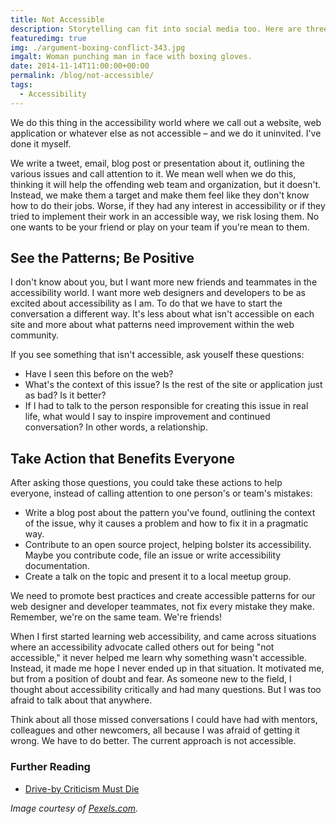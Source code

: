 ```yaml
---
title: Not Accessible
description: Storytelling can fit into social media too. Here are three tips.
featuredimg: true
img: ./argument-boxing-conflict-343.jpg
imgalt: Woman punching man in face with boxing gloves.
date: 2014-11-14T11:00:00+00:00
permalink: /blog/not-accessible/
tags:
  - Accessibility
---
```


We do this thing in the accessibility world where we call out a website, web application or whatever else as not accessible – and we do it uninvited. I've done it myself.

We write a tweet, email, blog post or presentation about it, outlining the various issues and call attention to it. We mean well when we do this, thinking it will help the offending web team and organization, but it doesn't. Instead, we make them a target and make them feel like they don't know how to do their jobs. Worse, if they had any interest in accessibility or if they tried to implement their work in an accessible way, we risk losing them. No one wants to be your friend or play on your team if you're mean to them.

## See the Patterns; Be Positive

I don't know about you, but I want more new friends and teammates in the accessibility world. I want more web designers and developers to be as excited about accessibility as I am. To do that we have to start the conversation a different way. It's less about what isn't accessible on each site and more about what patterns need improvement within the web community.

If you see something that isn't accessible, ask youself these questions:

- Have I seen this before on the web?
- What's the context of this issue? Is the rest of the site or application just as bad? Is it better?
- If I had to talk to the person responsible for creating this issue in real life, what would I say to inspire improvement and continued conversation? In other words, a relationship.

## Take Action that Benefits Everyone

After asking those questions, you could take these actions to help everyone, instead of calling attention to one person's or team's mistakes:

- Write a blog post about the pattern you've found, outlining the context of the issue, why it causes a problem and how to fix it in a pragmatic way.
- Contribute to an open source project, helping bolster its accessibility. Maybe you contribute code, file an issue or write accessibility documentation.
- Create a talk on the topic and present it to a local meetup group.

We need to promote best practices and create accessible patterns for our web designer and developer teammates, not fix every mistake they make. Remember, we're on the same team. We're friends!

When I first started learning web accessibility, and came across situations where an accessibility advocate called others out for being "not accessible," it never helped me learn why something wasn't accessible. Instead, it made me hope I never ended up in that situation. It motivated me, but from a position of doubt and fear. As someone new to the field, I thought about accessibility critically and had many questions. But I was too afraid to talk about that anywhere.

Think about all those missed conversations I could have had with mentors, colleagues and other newcomers, all because I was afraid of getting it wrong. We have to do better. The current approach is not accessible.

### Further Reading

- [Drive-by Criticism Must Die](http://christianheilmann.com/2013/01/27/drive-by-criticism-must-die/)

_Image courtesy of [Pexels.com](http://www.pexels.com/photo/343/)._

